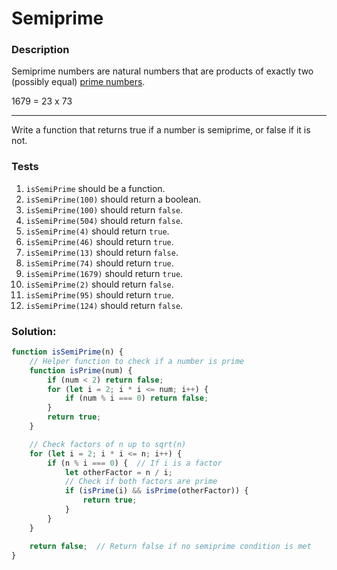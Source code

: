 # Semiprime

### Description

Semiprime numbers are natural numbers that are products of exactly two (possibly equal) [prime numbers](https://rosettacode.org/wiki/Category:Prime_Numbers).

1679  =  23 x 73

---

Write a function that returns true if a number is semiprime, or false if it is not.

### Tests

1. `isSemiPrime` should be a function.
2. `isSemiPrime(100)` should return a boolean.
3. `isSemiPrime(100)` should return `false`.
4. `isSemiPrime(504)` should return `false`.
5. `isSemiPrime(4)` should return `true`.
6. `isSemiPrime(46)` should return `true`.
7. `isSemiPrime(13)` should return `false`.
8. `isSemiPrime(74)` should return `true`.
9. `isSemiPrime(1679)` should return `true`.
10. `isSemiPrime(2)` should return `false`.
11. `isSemiPrime(95)` should return `true`.
12. `isSemiPrime(124)` should return `false`.

### Solution:

```javascript
function isSemiPrime(n) {
    // Helper function to check if a number is prime
    function isPrime(num) {
        if (num < 2) return false;
        for (let i = 2; i * i <= num; i++) {
            if (num % i === 0) return false;
        }
        return true;
    }

    // Check factors of n up to sqrt(n)
    for (let i = 2; i * i <= n; i++) {
        if (n % i === 0) {  // If i is a factor
            let otherFactor = n / i;
            // Check if both factors are prime
            if (isPrime(i) && isPrime(otherFactor)) {
                return true;
            }
        }
    }

    return false;  // Return false if no semiprime condition is met
}
```